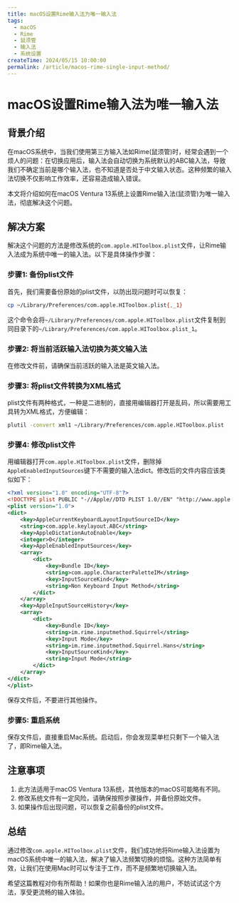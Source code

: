 ```yaml
---
title: macOS设置Rime输入法为唯一输入法
tags:
  - macOS
  - Rime
  - 鼠须管
  - 输入法
  - 系统设置
createTime: 2024/05/15 10:00:00
permalink: /article/macos-rime-single-input-method/
---
```


# macOS设置Rime输入法为唯一输入法

## 背景介绍

在macOS系统中，当我们使用第三方输入法如Rime(鼠须管)时，经常会遇到一个烦人的问题：在切换应用后，输入法会自动切换为系统默认的ABC输入法，导致我们不确定当前是哪个输入法，也不知道是否处于中文输入状态。这种频繁的输入法切换不仅影响工作效率，还容易造成输入错误。

本文将介绍如何在macOS Ventura 13系统上设置Rime输入法(鼠须管)为唯一输入法，彻底解决这个问题。

## 解决方案

解决这个问题的方法是修改系统的`com.apple.HIToolbox.plist`文件，让Rime输入法成为系统中唯一的输入法。以下是具体操作步骤：

### 步骤1: 备份plist文件

首先，我们需要备份原始的plist文件，以防出现问题时可以恢复：

```bash
cp ~/Library/Preferences/com.apple.HIToolbox.plist{,_1}
```

这个命令会将`~/Library/Preferences/com.apple.HIToolbox.plist`文件复制到同目录下的`~/Library/Preferences/com.apple.HIToolbox.plist_1`。

### 步骤2: 将当前活跃输入法切换为英文输入法

在修改文件前，请确保当前活跃的输入法是英文输入法。

### 步骤3: 将plist文件转换为XML格式

plist文件有两种格式，一种是二进制的，直接用编辑器打开是乱码，所以需要用工具转为XML格式，方便编辑：

```bash
plutil -convert xml1 ~/Library/Preferences/com.apple.HIToolbox.plist
```

### 步骤4: 修改plist文件

用编辑器打开`com.apple.HIToolbox.plist`文件，删除掉`AppleEnabledInputSources`键下不需要的输入法dict。修改后的文件内容应该类似如下：

```xml
<?xml version="1.0" encoding="UTF-8"?>
<!DOCTYPE plist PUBLIC "-//Apple//DTD PLIST 1.0//EN" "http://www.apple.com/DTDs/PropertyList-1.0.dtd">
<plist version="1.0">
<dict>
	<key>AppleCurrentKeyboardLayoutInputSourceID</key>
	<string>com.apple.keylayout.ABC</string>
	<key>AppleDictationAutoEnable</key>
	<integer>0</integer>
	<key>AppleEnabledInputSources</key>
	<array>
		<dict>
			<key>Bundle ID</key>
			<string>com.apple.CharacterPaletteIM</string>
			<key>InputSourceKind</key>
			<string>Non Keyboard Input Method</string>
		</dict>
	</array>
	<key>AppleInputSourceHistory</key>
	<array>
		<dict>
			<key>Bundle ID</key>
			<string>im.rime.inputmethod.Squirrel</string>
			<key>Input Mode</key>
			<string>im.rime.inputmethod.Squirrel.Hans</string>
			<key>InputSourceKind</key>
			<string>Input Mode</string>
		</dict>
	</array>
</dict>
</plist>
```

保存文件后，不要进行其他操作。

### 步骤5: 重启系统

保存文件后，直接重启Mac系统。启动后，你会发现菜单栏只剩下一个输入法了，即Rime输入法。

## 注意事项

1. 此方法适用于macOS Ventura 13系统，其他版本的macOS可能略有不同。
2. 修改系统文件有一定风险，请确保按照步骤操作，并备份原始文件。
3. 如果操作后出现问题，可以恢复之前备份的plist文件。

## 总结

通过修改`com.apple.HIToolbox.plist`文件，我们成功地将Rime输入法设置为macOS系统中唯一的输入法，解决了输入法频繁切换的烦恼。这种方法简单有效，让我们在使用Mac时可以专注于工作，而不是频繁地切换输入法。

希望这篇教程对你有所帮助！如果你也是Rime输入法的用户，不妨试试这个方法，享受更流畅的输入体验。